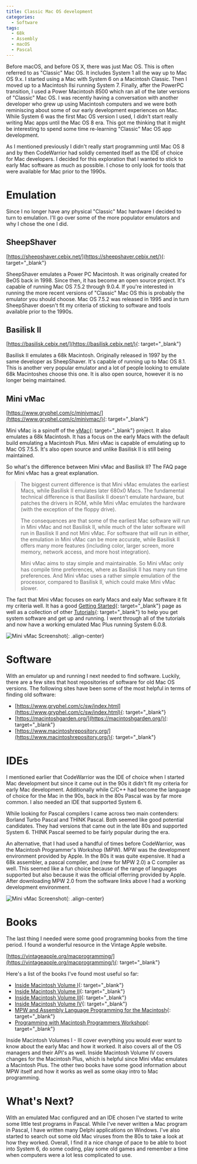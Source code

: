 ```yaml
---
title: Classic Mac OS development
categories:
  - Software
tags:
  - 68k
  - Assembly
  - macOS
  - Pascal
---
```


Before macOS, and before OS X, there was just Mac OS. This is often referred to as "Classic" Mac OS. It includes System 1 all the way up to Mac OS 9.x. I started using a Mac with System 6 on a Macintosh Classic. Then I moved up to a Macintosh IIsi running System 7. Finally, after the PowerPC transition, I used a Power Macintosh 8500 which ran all of the later versions of "Classic" Mac OS. I was recently having a conversation with another developer who grew up using Macintosh computers and we were both reminiscing about some of our early development experiences on Mac. While System 6 was the first Mac OS version I used, I didn't start really writing Mac apps until the Mac OS 8 era. This got me thinking that it might be interesting to spend some time re-learning "Classic" Mac OS app development.

As I mentioned previously I didn't really start programming until Mac OS 8 and by then CodeWarrior had solidly cemented itself as the IDE of choice for Mac developers. I decided for this exploration that I wanted to stick to early Mac software as much as possible. I chose to only look for tools that were available for Mac prior to the 1990s.

# Emulation

Since I no longer have any physical "Classic" Mac hardware I decided to turn to emulation. I'll go over some of the more populator emulators and why I chose the one I did.

## SheepShaver

[https://sheepshaver.cebix.net/](https://sheepshaver.cebix.net/){: target="_blank"}

SheepShaver emulates a Power PC Macintosh. It was originally created for BeOS back in 1998. Since then, it has become an open source project. It's capable of running Mac OS 7.5.2 through 9.0.4. If you're interested in running the more recent versions of "Classic" Mac OS this is probably the emulator you should choose. Mac OS 7.5.2 was released in 1995 and in turn SheepShaver doesn't fit my criteria of sticking to software and tools available prior to the 1990s.

## Basilisk II

[https://basilisk.cebix.net/](https://basilisk.cebix.net/){: target="_blank"}

Basilisk II emulates a 68k Macintosh. Originally released in 1997 by the same developer as SheepShaver. It's capable of running up to Mac OS 8.1. This is another very popular emulator and a lot of people looking to emulate 68k Macintoshes choose this one. It is also open source, however it is no longer being maintained.

## Mini vMac

[https://www.gryphel.com/c/minivmac/](https://www.gryphel.com/c/minivmac/){: target="_blank"}

Mini vMac is a spinoff of the [vMac](http://www.vmac.org/){: target="_blank"} project. It also emulates a 68k Macintosh. It has a focus on the early Macs with the default build emulating a Macintosh Plus. Mini vMac is capable of emulating up to Mac OS 7.5.5. It's also open source and unlike Basilisk II is still being maintained.

So what's the difference between Mini vMac and Basilisk II? The FAQ page for Mini vMac has a great explanation.

>The biggest current difference is that Mini vMac emulates the earliest Macs, while Basilisk II emulates later 680x0 Macs. The fundamental technical difference is that Basilisk II doesn’t emulate hardware, but patches the drivers in ROM, while Mini vMac emulates the hardware (with the exception of the floppy drive).
>
>The consequences are that some of the earliest Mac software will run in Mini vMac and not Basilisk II, while much of the later software will run in Basilisk II and not Mini vMac. For software that will run in either, the emulation in Mini vMac can be more accurate, while Basilisk II offers many more features (including color, larger screen, more memory, network access, and more host integration).
>
>Mini vMac aims to stay simple and maintainable. So Mini vMac only has compile time preferences, where as Basilisk II has many run time preferences. And Mini vMac uses a rather simple emulation of the processor, compared to Basilisk II, which could make Mini vMac slower. 

The fact that Mini vMac focuses on early Macs and ealy Mac software it fit my criteria well. It has a good [Getting Started](https://www.gryphel.com/c/minivmac/start.html){: target="_blank"} page as well as a collection of other [Tutorials](https://www.gryphel.com/c/minivmac/recipes/index.html){: target="_blank"} to help you get system software and get up and running. I went through all of the tutorials and now have a working emulated Mac Plus running System 6.0.8.

![Mini vMac Screenshot](/images/classic-macos-development-1.png){: .align-center}

# Software

With an emulator up and running I next needed to find software. Luckily, there are a few sites that host repositories of software for old Mac OS versions. The following sites have been some of the most helpful in terms of finding old software:

* [https://www.gryphel.com/c/sw/index.html](https://www.gryphel.com/c/sw/index.html){: target="_blank"}
* [https://macintoshgarden.org/](https://macintoshgarden.org/){: target="_blank"}
* [https://www.macintoshrepository.org/](https://www.macintoshrepository.org/){: target="_blank"}

# IDEs

I mentioned earlier that CodeWarrior was the IDE of choice when I started Mac development but since it came out in the 90s it didn't fit my criteria for early Mac development. Additionally while C/C++ had become the language of choice for the Mac in the 90s, back in the 80s Pascal was by far more common. I also needed an IDE that supported System 6.

While looking for Pascal compilers I came across two main contenders: Borland Turbo Pascal and THINK Pascal. Both seemed like good potential candidates. They had versions that came out in the late 80s and supported System 6. THINK Pascal seemed to be fairly popular during the era.

An alternative, that I had used a handful of times before CodeWarrior, was the Macintosh Programmer's Workshop (MPW). MPW was the development environment provided by Apple. In the 80s it was quite expensive. It had a 68k assembler, a pascal compiler, and (new for MPW 2.0) a C compiler as well. This seemed like a fun choice because of the range of languages supported but also because it was the official offerring provided by Apple. After downloading MPW 2.0 from the software links above I had a working development environment.

![Mini vMac Screenshot](/images/classic-macos-development-2.png){: .align-center}

# Books

The last thing I needed were some good programming books from the time period. I found a wonderful resource in the Vintage Apple website.

[https://vintageapple.org/macprogramming/](https://vintageapple.org/macprogramming/){: target="_blank"}

Here's a list of the books I've found most useful so far:

* [Inside Macintosh Volume I](https://vintageapple.org/inside_o/pdf/Inside_Macintosh_Volume_I_1985.pdf){: target="_blank"}
* [Inside Macintosh Volume II](https://vintageapple.org/inside_o/pdf/Inside_Macintosh_Volume_II_1985.pdf){: target="_blank"}
* [Inside Macintosh Volume III](https://vintageapple.org/inside_o/pdf/Inside_Macintosh_Volume_III_1985.pdf){: target="_blank"}
* [Inside Macintosh Volume IV](https://vintageapple.org/inside_o/pdf/Inside_Macintosh_Volume_IV_1986.pdf){: target="_blank"}
* [MPW and Assembly Language Programming for the Macintosh](https://vintageapple.org/macprogramming/pdf/MPW_and_Assembly_Language_Programming_for_the_Macintosh_1987.pdf){: target="_blank"}
* [Programming with Macintosh Programmers Workshop](https://vintageapple.org/macprogramming/pdf/Programming_With_Macintosh_Programmers_Workshop_1987.pdf){: target="_blank"}

Inside Macintosh Volumes I - III cover everything you would ever want to know about the early Mac and how it worked. It also covers all of the OS managers and their API's as well. Inside Macintosh Volume IV covers changes for the Macintosh Plus, which is helpful since Mini vMac emulates a Macintosh Plus. The other two books have some good information about MPW itself and how it works as well as some okay intro to Mac programming.

# What's Next?

With an emulated Mac configured and an IDE chosen I've started to write some little test programs in Pascal. While I've never written a Mac program in Pascal, I have written many Delphi applications on Windows. I've also started to search out some old Mac viruses from the 80s to take a look at how they worked. Overall, I find it a nice change of pace to be able to boot into System 6, do some coding, play some old games and remember a time when computers were a lot less complicated to use.
